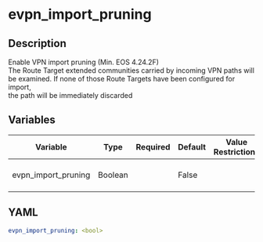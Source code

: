 # evpn_import_pruning

## Description

Enable VPN import pruning (Min. EOS 4.24.2F)<br>The Route Target extended communities carried by incoming VPN paths will<br>be examined. If none of those Route Targets have been configured for import,<br>the path will be immediately discarded<br>

## Variables

| Variable | Type | Required | Default | Value Restrictions | Description |
| -------- | ---- | -------- | ------- | ------------------ | ----------- |
| evpn_import_pruning | Boolean |  | False |  | EVPN Import Pruning |

## YAML

```yaml
evpn_import_pruning: <bool>
```